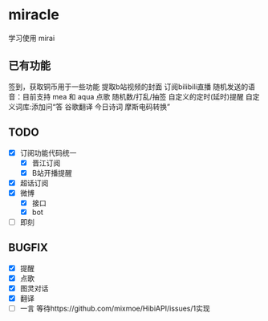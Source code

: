 # miracle
学习使用 mirai

## 已有功能
签到，获取铜币用于一些功能
提取b站视频的封面
订阅bilibili直播
随机发送的语音：目前支持 mea 和 aqua 
点歌
随机数/打乱/抽签
自定义的定时(延时)提醒
自定义词库:添加问<Q>答<A>
谷歌翻译
今日诗词
摩斯电码转换

## TODO
- [x] 订阅功能代码统一
  - [x] 晋江订阅
  - [x] B站开播提醒
- [x] 超话订阅
- [x] 微博
  - [x] 接口
  - [x] bot
- [ ] 即刻

## BUGFIX
- [x] 提醒
- [x] 点歌
- [x] 图灵对话
- [x] 翻译
- [ ] 一言 等待https://github.com/mixmoe/HibiAPI/issues/1实现
